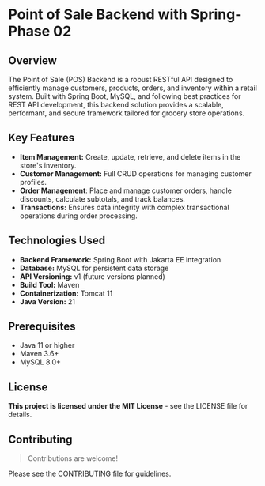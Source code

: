# Point of Sale Backend with Spring- Phase 02

## Overview
The Point of Sale (POS) Backend is a robust RESTful API designed to efficiently manage customers, products, orders, and inventory within a retail system. Built with Spring Boot, MySQL, and following best practices for REST API development, this backend solution provides a scalable, performant, and secure framework tailored for grocery store operations.

## Key Features

- **Item Management:** Create, update, retrieve, and delete items in the store's inventory.
- **Customer Management:** Full CRUD operations for managing customer profiles.
- **Order Management**: Place and manage customer orders, handle discounts, calculate subtotals, and track balances.
- **Transactions:** Ensures data integrity with complex transactional operations during order processing.

## Technologies Used

- **Backend Framework:** Spring Boot with Jakarta EE integration
- **Database:** MySQL for persistent data storage
- **API Versioning:** v1 (future versions planned)
- **Build Tool:** Maven
- **Containerization:** Tomcat 11
- **Java Version:** 21

## Prerequisites

- Java 11 or higher
- Maven 3.6+
- MySQL 8.0+

## License
**This project is licensed under the MIT License** - see the LICENSE file for details.

## Contributing

> Contributions are welcome!

 Please see the CONTRIBUTING file for guidelines.

